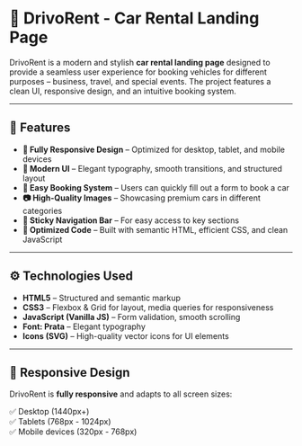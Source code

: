 # 🚗 DrivoRent - Car Rental Landing Page

DrivoRent is a modern and stylish **car rental landing page** designed to provide a seamless user experience for booking vehicles for different purposes – business, travel, and special events. The project features a clean UI, responsive design, and an intuitive booking system.

---

## 📌 Features

- **🚀 Fully Responsive Design** – Optimized for desktop, tablet, and mobile devices  
- **🎨 Modern UI** – Elegant typography, smooth transitions, and structured layout  
- **📅 Easy Booking System** – Users can quickly fill out a form to book a car  
- **📷 High-Quality Images** – Showcasing premium cars in different categories  
- **📌 Sticky Navigation Bar** – For easy access to key sections  
- **🎯 Optimized Code** – Built with semantic HTML, efficient CSS, and clean JavaScript  

---


## ⚙️ Technologies Used

- **HTML5** – Structured and semantic markup  
- **CSS3** – Flexbox & Grid for layout, media queries for responsiveness  
- **JavaScript (Vanilla JS)** – Form validation, smooth scrolling  
- **Font: Prata** – Elegant typography  
- **Icons (SVG)** – High-quality vector icons for UI elements  

---

## 📱 Responsive Design

DrivoRent is **fully responsive** and adapts to all screen sizes:

✅ Desktop (1440px+)  
✅ Tablets (768px - 1024px)  
✅ Mobile devices (320px - 768px)  


